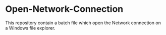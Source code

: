# Open-Network-Connection
This repository contain a batch file which open the Network connection on a Windows file explorer.
